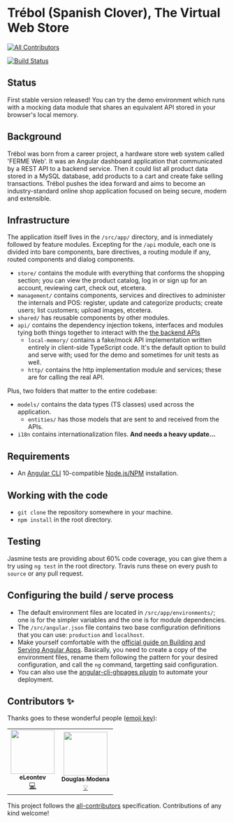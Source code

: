 # Trébol (Spanish Clover), The Virtual Web Store
<!-- ALL-CONTRIBUTORS-BADGE:START - Do not remove or modify this section -->
[![All Contributors](https://img.shields.io/badge/all_contributors-2-orange.svg?style=flat-square)](#contributors-)
<!-- ALL-CONTRIBUTORS-BADGE:END -->
[![Build Status](https://travis-ci.com/trebol-ecommerce/ngx-trebol-frontend.svg?branch=source)](https://travis-ci.com/trebol-ecommerce/ngx-trebol-frontend)

## Status

First stable version released! You can try the demo environment which runs with a mocking data module that shares an equivalent API stored in your browser's local memory.

## Background

Trébol was born from a career project, a hardware store web system called 'FERME Web'. It was an Angular dashboard application that communicated by a REST API to a backend service. Then it could list all product data stored in a MySQL database, add products to a cart and create fake selling transactions.
Trébol pushes the idea forward and aims to become an industry-standard online shop application focused on being secure, modern and extensible.

## Infrastructure

The application itself lives in the `/src/app/` directory, and is inmediately followed by feature modules. Excepting for the `/api` module, each one is divided into bare components, bare directives, a routing module if any, routed components and dialog components.
* `store/` contains the module with everything that conforms the shopping section; you can view the product catalog, log in or sign up for an account, reviewing cart, check out, etcetera.
* `management/` contains components, services and directives to administer the internals and POS: register, update and categorize products; create users; list customers; upload images, etcetera.
* `shared/` has reusable components by other modules.
* `api/` contains the dependency injection tokens, interfaces and modules tying both things together to interact with the [the backend APIs](https://github.com/trebol-ecommerce/trebol-api)
  * `local-memory/` contains a fake/mock API implementation written entirely in client-side TypeScript code. It's the default option to build and serve with; used for the demo and sometimes for unit tests as well.
  * `http/` contains the http implementation module and services; these are for calling the real API.

Plus, two folders that matter to the entire codebase:
* `models/` contains the data types (TS classes) used across the application.
  * `entities/` has those models that are sent to and received from the APIs.
* `i18n` contains internationalization files. **And needs a heavy update...**

## Requirements

* An [Angular CLI](https://cli.angular.io/) 10-compatible [Node.js/NPM](https://nodejs.org/) installation.

## Working with the code

* `git clone` the repository somewhere in your machine.
* `npm install` in the root directory.

## Testing

Jasmine tests are providing about 60% code coverage, you can give them a try using `ng test` in the root directory. Travis runs these on every push to `source` or any pull request.

## Configuring the build / serve process

* The default environment files are located in `/src/app/environments/`; one is for the simpler variables and the one is for module dependencies.
* The `/src/angular.json` file contains two base configuration definitions that you can use: `production` and `localhost`.
* Make yourself comfortable with the [official guide on Building and Serving Angular Apps](https://angular.io/guide/build). Basically, you need to create a copy of the environment files, rename them following the pattern for your desired configuration, and call the `ng` command, targetting said configuration.
* You can also use the [angular-cli-ghpages plugin](https://github.com/angular-schule/angular-cli-ghpages#options) to automate your deployment.

## Contributors ✨

Thanks goes to these wonderful people ([emoji key](https://allcontributors.org/docs/en/emoji-key)):

<!-- ALL-CONTRIBUTORS-LIST:START - Do not remove or modify this section -->
<!-- prettier-ignore-start -->
<!-- markdownlint-disable -->
<table>
  <tr>
    <td align="center"><a href="https://github.com/eLeontev"><img src="https://avatars1.githubusercontent.com/u/15786916?v=4" width="100px;" alt=""/><br /><sub><b>eLeontev</b></sub></a><br /><a href="https://github.com/bglamadrid/ngx-trebol-frontend/commits?author=eLeontev" title="Code">💻</a></td>
    <td align="center"><a href="https://github.com/dmodena"><img src="https://avatars3.githubusercontent.com/u/11446011?v=4" width="100px;" alt=""/><br /><sub><b>Douglas Modena</b></sub></a><br /><a href="#example-dmodena" title="Examples">💡</a></td>
  </tr>
</table>

<!-- markdownlint-enable -->
<!-- prettier-ignore-end -->
<!-- ALL-CONTRIBUTORS-LIST:END -->

This project follows the [all-contributors](https://github.com/all-contributors/all-contributors) specification. Contributions of any kind welcome!
